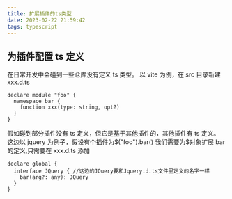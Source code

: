 ```yaml
---
title: 扩展插件的ts类型
date: 2023-02-22 21:59:42
tags: typescript
---
```


## 为插件配置 ts 定义

在日常开发中会碰到一些仓库没有定义 ts 类型。
以 vite 为例，在 src 目录新建 xxx.d.ts

```
declare module "foo" {
  namespace bar {
    function xxx(type: string, opt?)
  }
}
```

假如碰到部分插件没有 ts 定义，但它是基于其他插件的，其他插件有 ts 定义。
这边以 jquery 为例子，假设有个插件为$("foo").bar()
我们需要为$对象扩展 bar 的定义,只需要在 xxx.d.ts 添加

```
declare global {
  interface JQuery { //这边的JQuery要和Jquery.d.ts文件里定义的名字一样
    bar(arg?: any): JQuery
  }
}
```
